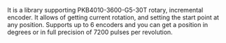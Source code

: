 It is a library supporting PKB4010-3600-G5-30T rotary, incremental encoder. 
It allows of getting current rotation, and setting the start point at any position.
Supports up to 6 encoders and you can get a position in degrees or in full precision of 7200 pulses per revolution.
